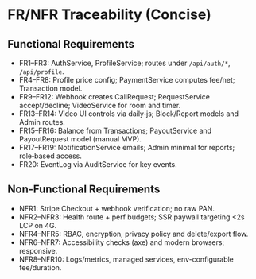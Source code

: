 # FR/NFR Traceability (Concise)

## Functional Requirements
- FR1–FR3: AuthService, ProfileService; routes under `/api/auth/*`, `/api/profile`.
- FR4–FR8: Profile price config; PaymentService computes fee/net; Transaction model.
- FR9–FR12: Webhook creates CallRequest; RequestService accept/decline; VideoService for room and timer.
- FR13–FR14: Video UI controls via daily‑js; Block/Report models and Admin routes.
- FR15–FR16: Balance from Transactions; PayoutService and PayoutRequest model (manual MVP).
- FR17–FR19: NotificationService emails; Admin minimal for reports; role‑based access.
- FR20: EventLog via AuditService for key events.

## Non-Functional Requirements
- NFR1: Stripe Checkout + webhook verification; no raw PAN.
- NFR2–NFR3: Health route + perf budgets; SSR paywall targeting <2s LCP on 4G.
- NFR4–NFR5: RBAC, encryption, privacy policy and delete/export flow.
- NFR6–NFR7: Accessibility checks (axe) and modern browsers; responsive.
- NFR8–NFR10: Logs/metrics, managed services, env-configurable fee/duration.

